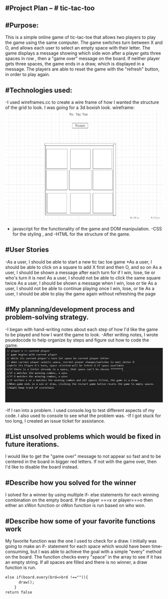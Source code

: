 #Project Plan – # tic-tac-too
-----------------------------------------------------------------------------------------------------------------------------------------------------------------------
#Purpose:
-----------------------------------------------------------------------------------------------------------------------------------------------------------------------
This is a simple online game of tic-tac-toe that allows two players to play the game using the same computer. The game switches turn between X and O, and allows
each user to select an empty space with their letter. The game displays a message showing which side won after a player gets three spaces in row , then a "game over" message
on the board. If neither player gets three spaces, the game ends in a draw, which is displayed in a message. The players are able to reset the game with the "refresh" button,
in order to play again.

#Technologies used:
-----------------------------------------------------------------------------------------------------------------------------------------------------------------------
-I used wireframes.cc to create a wire frame of how I wanted the structure of the grid to look. I was going for a 3d boxish look.
wireframe:
<img src="./images/wireframe for project.png">
- javascript for the functionality of the game and DOM manipulation.
-CSS for the styling , and 
-HTML for the structure of the game.

#User Stories
-----------------------------------------------------------------------------------------------------------------------------------------------------------------------
-As a user, I should be able to start a new tic tac toe game
*As a user, I should be able to click on a square to add X first and then O, and so on
As a user, I should be shown a message after each turn for if I win, lose, tie or who's turn it is next
As a user, I should not be able to click the same square twice
As a user, I should be shown a message when I win, lose or tie
As a user, I should not be able to continue playing once I win, lose, or tie
As a user, I should be able to play the game again without refreshing the page

#My planning/development process and problem-solving strategy.
-----------------------------------------------------------------------------------------------------------------------------------------------------------------------
-I began with hand-writing notes about each step of how I'd like the game to be played and how I want the game to look.
-After writing notes, I wrote psuedocode to help organize by steps and figure out how to code the game.
<img src="images\pseudocode.JPG">

-If I ran into a problem. I used console.log to test different aspects of my code. I also used to console to see what the problem was.
-If I got stuck for too long, I created an issue ticket for assistance.

#List unsolved problems which would be fixed in future iterations.
-----------------------------------------------------------------------------------------------------------------------------------------------------------------------
I would like to get the "game over" message to not appear so fast and to be centered in the board in bigger red letters.
If not with the game over, then I'd like to disable the board instead.

#Describe how you solved for the winner
-----------------------------------------------------------------------------------------------------------------------------------------------------------------------
I solved for a winner by using multiple if- else statements for each winning combination on the empty board. If the player ===x or player===o then either an xWon function or oWon function is run based on who won.

#Describe how some of your favorite functions work
-----------------------------------------------------------------------------------------------------------------------------------------------------------------------
My favorite function was the one I used to check for a draw. I initially was going to make an if- statement for each space which would have been time-consuming, but I was
able to achieve the goal with a simple "every" method on the board. The function checks every "space" in the array to see if it has an empty string. If all spaces are filled
and there is no winner, a draw function is run.

```
else if(board.every(brd=>brd !=="")){
      draw();
    }
return false
```
